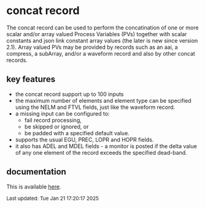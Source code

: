 # concat record

The concat record can be used to perform the concatination of one or more scalar and/or
array valued Process Variables (PVs) together with scalar constants and json link
constant array values (the later is new since version 2.1).
Array valued PVs may be provided by records such as an aai, a compress, a subArray,
and/or a waveform record and also by other concat records.

## key features

* the concat record support up to 100 inputs
* the maximum number of elements and element type can be specified using the NELM
and FTVL fields, just like the waveform record.
* a missing input can be configured to:
   - fail record processing,
   - be skipped or ignored, or
   - be padded with a specified default value.
* supports the usual EGU, PREC, LOPR and HOPR fields.
* it also has ADEL and MDEL fields - a monitor is posted if the delta value of
any one element of the record exceeds the specified dead-band.

## documentation

This is available 
[here](https://github.com/AustralianSynchrotron/concat-record/blob/master/documentation/concat_record.html).

<font size="-1">Last updated: Tue Jan 21 17:20:17 2025</font>
<br>
